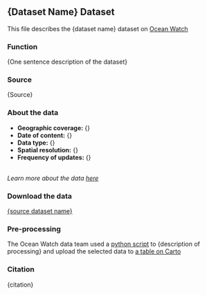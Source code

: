 ## {Dataset Name} Dataset
This file describes the {dataset name} dataset on [Ocean Watch](https://www.oceanwatchdata.org)

### Function
{One sentence description of the dataset}

### Source
{Source}

### About the data
- **Geographic coverage:** {}
- **Date of content:** {}
- **Data type:** {}
- **Spatial resolution:** {}
- **Frequency of updates:** {}

<br/>*Learn more about the data [here]({link-to-source-documentation})*

### Download the data
[{source dataset name}]({link-to-source-dataset}) 

### Pre-processing
The Ocean Watch data team used a [python script]({link-to-script}) to {description of processing} and upload the selected data to [a table on Carto](https://resourcewatch.carto.com/u/wri-rw/dataset/{table-name})

### Citation
{citation}